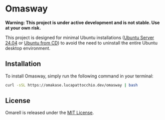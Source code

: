 # Omasway

**Warning: This project is under active development and is not stable. Use at your own risk.**

This project is designed for minimal Ubuntu installations ([Ubuntu Server 24.04](https://ubuntu.com/download/server) or [Ubuntu from CD](https://wiki.ubuntu-it.org/Installazione/CdMinimale)) to avoid the need to uninstall the entire Ubuntu desktop environment.

## Installation

To install Omasway, simply run the following command in your terminal:

```bash
curl -sSL https://omakase.lucapattocchio.dev/omasway | bash
```

## License

Omarell is released under the [MIT License](https://opensource.org/licenses/MIT).
